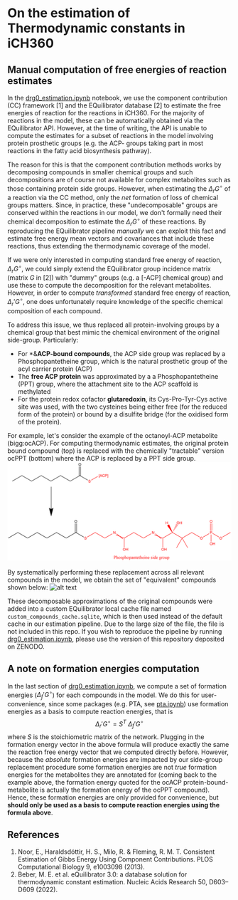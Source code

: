 # On the estimation of Thermodynamic constants in iCH360
## Manual computation of free energies of reaction estimates
In the [drg0_estimation.ipynb](./drg0_estimation.ipynb) notebook, we use the component contribution (CC) framework [1] and the EQuilibrator database [2] to estimate the free energies of reaction for the reactions in iCH360. For the majority of reactions in the model, these can be automatically obtained via the EQuilibrator API. However, at the time of writing, the API is unable to compute the estimates for a subset of reactions in the model involving protein prosthetic groups (e.g. the ACP- groups taking part in most reactions in the fatty acid biosynthesis pathway). 

The reason for this is that the component contribution methods works by decomposing compounds in smaller chemical groups and such decompositions are of course not available for complex metabolites such as those containing protein side groups. However, when estimating the  $\Delta_rG^\circ$ of a reaction via the CC method, only the _net_ formation of loss of chemical groups matters. Since, in practice, these "undecomposable" groups are conserved within the reactions in our model, we don't formally need their chemical decomposition to estimate the $\Delta_rG^\circ$ of these reactions. By reproducing the EQuilibrator pipeline _manually_ we can exploit this fact and estimate free energy mean vectors and covariances that include these reactions, thus extending the thermodynamic coverage of the model.

If we were only interested in computing standard free energy of reaction, $\Delta_rG^\circ$, we could simply extend the EQuilibrator group incidence matrix (matrix $G$ in [2]) with "dummy" groups (e.g. a [-ACP] chemical group) and use these to compute the decomposition for the relevant metabolites. However, in order to compute _transformed_  standard free energy of reaction, $\Delta_r'G^\circ$, one does unfortunately require knowledge of the specific chemical composition of each compound.

To address this issue, we thus replaced all protein-involving groups by a chemical group that best mimic the chemical environment of the original side-group. Particularly:
- For *&**ACP-bound compounds**, the ACP side group was replaced by a Phosphopantetheine group, which is the natural prosthetic group of the acyl carrier protein (ACP)
- The **free ACP protein** was approximated by a a Phosphopantetheine (PPT) group, where the attachment site to the ACP scaffold is methylated
- For the protein redox cofactor **glutaredoxin**, its Cys-Pro-Tyr-Cys active site was used, with the two cysteines being either free (for the reduced form of the protein) or bound by a disulfite bridge (for the oxidised form of the protein). 

For example, let's consider the example of the octanoyl-ACP metabolite (bigg:ocACP). For computing thermodynamic estimates, the original protein bound compound (top) is replaced with the chemically "tractable" version ocPPT (bottom) where the ACP is replaced by a PPT side group.
![alt text](acp_replacements/ocACP_replacement_example.png)

By systematically performing these replacement across all relevant compounds in the model, we obtain the set of "equivalent" compounds shown below:
![alt text](acp_replacements/PPT-FA.png)

These decomposable approximations of the original compounds were added into a custom EQuilibrator local cache file named `custom_compounds_cache.sqlite`, which is then used instead of the default cache in our estimation pipeline. Due to the large size of the file, the file is not included in this repo. If you wish to reproduce the pipeline by running [drg0_estimation.ipynb](./drg0_estimation.ipynb), please use the version of this repository deposited on ZENODO.
## A note on formation energies computation
In the last section of [drg0_estimation.ipynb](./drg0_estimation.ipynb), we compute a set of formation energies ($\Delta_f'G^\circ$) for each compounds in the model. We do this for user-convenience, since some packages (e.g. PTA, see [pta.ipynb](../../Analysis/PTA/pta.ipynb)) use formation energies as a basis to compute reaction energies, that is $$\Delta_r'G^\circ=S^T~\Delta_f'G^\circ$$
where $S$ is the stoichiometric matrix of the network. Plugging in the formation energy vector in the above formula will produce exactly the same the reaction free energy vector that we computed directly before. However, because the _absolute_ formation energies are impacted by our side-group replacement procedure some formation energies are not _true_ formation energies for the metabolites they are annotated for (coming back to the example above, the formation energy quoted for the ocACP protein-bound-metabolite is actually the formation energy of the ocPPT compound). Hence, these formation energies are only provided for convenience, but **should only be used as a basis to compute reaction energies using the formula above**.

## References
1. Noor, E., Haraldsdóttir, H. S., Milo, R. & Fleming, R. M. T. Consistent Estimation of Gibbs Energy Using Component Contributions. PLOS Computational Biology 9, e1003098 (2013).
2. Beber, M. E. et al. eQuilibrator 3.0: a database solution for thermodynamic constant estimation. Nucleic Acids Research 50, D603–D609 (2022).

